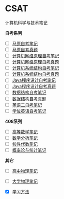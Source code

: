 # CSAT
计算机科学与技术笔记

**自考系列**

- [ ] [马原自考笔记](./马原自考笔记/马原自考笔记.md)
- [ ] [马原自考真题](./马原自考真题/马原自考真题.md)
- [ ] [计算机网络原理自考笔记](./计算机网络原理自考笔记/计算机网络原理自考笔记.md)
- [ ] [计算机网络原理自考真题](./计算机网络原理真题笔记/计算机网络原理真题笔记.md)
- [ ] [计算机系统结构自考笔记](./计算机系统结构自考笔记/计算机系统结构自考笔记.md)
- [ ] [计算机系统结构自考真题](./计算机系统结构自考真题/计算机系统结构自考真题.md)
- [ ] [Java程序设计自考笔记](./Java程序设计自考笔记/Java程序设计自考笔记.md)
- [ ] [Java程序设计自考真题](./Java程序设计自考真题/Java程序设计自考真题.md)
- [ ] [数据结构自考笔记](./数据结构自考笔记/数据结构自考笔记.md)
- [ ] [数据结构自考真题](./数据结构自考真题/数据结构自考真题.md)
- [ ] [英语二自考笔记](./英语二自考笔记/英语二自考笔记.md)
- [ ] [学位英语自考笔记](./学位英语自考笔记/学位英语自考笔记.md)

**408系列**

- [ ] [高等数学笔记](./高等数学笔记/高等数学笔记.md)
- [ ] [数学分析笔记](./数学分析笔记/数学分析笔记.md)
- [ ] [线性代数笔记](./线性代数笔记/线性代数笔记.md)
- [ ] [概率论与统计笔记](./概率论与统计笔记/概率论与统计笔记.md)

**其它**

- [ ] [高中物理笔记](./高中物理笔记/高中物理笔记.md)
- [ ] [大学物理笔记](./大学物理笔记/大学物理笔记.md)
- [x] [学习方法](./学习方法/学习方法.md)

